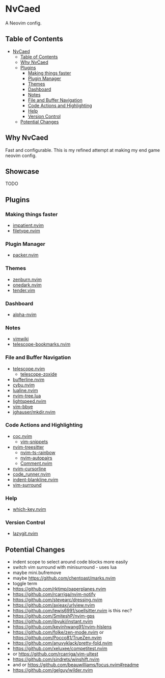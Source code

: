 # NvCaed

A Neovim config.

## Table of Contents

<!-- @import "[TOC]" {cmd="toc" depthFrom=1 depthTo=6 orderedList=false} -->

<!-- code_chunk_output -->

- [NvCaed](#nvcaed)
  - [Table of Contents](#table-of-contents)
  - [Why NvCaed](#why-nvcaed)
  - [Plugins](#plugins)
    - [Making things faster](#making-things-faster)
    - [Plugin Manager](#plugin-manager)
    - [Themes](#themes)
    - [Dashboard](#dashboard)
    - [Notes](#notes)
    - [File and Buffer Navigation](#file-and-buffer-navigation)
    - [Code Actions and Highlighting](#code-actions-and-highlighting)
    - [Help](#help)
    - [Version Control](#version-control)
  - [Potential Changes](#potential-changes)

<!-- /code_chunk_output -->

## Why NvCaed

Fast and configurable. This is my refined attempt at making my end game neovim config.

## Showcase

TODO

## Plugins

### Making things faster

- [impatient.nvim](https://github.com/lewis6991/impatient.nvim)
- [filetype.nvim](https://github.com/nathom/filetype.nvim)

### Plugin Manager

- [packer.nvim](https://github.com/wbthomason/packer.nvim)

### Themes

- [zenburn.nvim](https://github.com/phha/zenburn.nvim)
- [onedark.nvim](https://github.com/navarasu/onedark.nvim)
- [tender.vim](https://github.com/jacoborus/tender.vim)

### Dashboard

- [alpha-nvim](https://github.com/goolord/alpha-nvim)

### Notes

- [vimwiki](https://github.com/vimwiki/vimwiki)
- [telescope-bookmarks.nvim](https://github.com/dhruvmanila/telescope-bookmarks.nvim)

### File and Buffer Navigation

- [telescope.nvim](https://github.com/nvim-telescope/telescope.nvim)
  - [telescope-zoxide](https://github.com/jvgrootveld/telescope-zoxide)
- [bufferline.nvim](https://github.com/akinsho/bufferline.nvim)
- [cybu.nvim](https://github.com/ghillb/cybu.nvim)
- [lualine.nvim](https://github.com/nvim-lualine/lualine.nvim)
- [nvim-tree.lua](https://github.com/kyazdani42/nvim-tree.lua)
- [lightspeed.nvim](https://github.com/ggandor/lightspeed.nvim)
- [vim-bbye](https://github.com/moll/vim-bbye)
- [jghauser/mkdir.nvim](https://github.com/jghauser/mkdir.nvim)

### Code Actions and Highlighting

- [coc.nvim](https://github.com/neoclide/coc.nvim)
  - [vim-snippets](https://github.com/honza/vim-snippets)
- [nvim-treesitter](https://github.com/nvim-treesitter/nvim-treesitter)
  - [nvim-ts-rainbow](https://github.com/p00f/nvim-ts-rainbow)
  - [nvim-autopairs](https://github.com/windwp/nvim-autopairs)
  - [Comment.nvim](https://github.com/numToStr/Comment.nvim)
- [nvim-cursorline](https://github.com/yamatsum/nvim-cursorline)
- [code_runner.nvim](https://github.com/CRAG666/code_runner.nvim)
- [indent-blankline.nvim](https://github.com/lukas-reineke/indent-blankline.nvim)
- [vim-surround](https://github.com/tpope/vim-surround)

### Help

- [which-key.nvim](https://github.com/folke/which-key.nvim)

### Version Control

- [lazygit.nvim](https://github.comkdheepak/lazygit.nvim/)

## Potential Changes

- indent scope to select around code blocks more easily
- switch vim surround with minisurround - uses lua
- maybe mini.bufremove
- maybe <https://github.com/chentoast/marks.nvim>
- toggle term
- <https://github.com/rktjmp/paperplanes.nvim>
- <https://github.com/rcarriga/nvim-notify>
- <https://github.com/stevearc/dressing.nvim>
- <https://github.com/axieax/urlview.nvim>
- <https://github.com/lewis6991/spellsitter.nvim> is this nec?
- <https://github.com/SmiteshP/nvim-gps>
- <https://github.com/jbyuki/instant.nvim>
- <https://github.com/kevinhwang91/nvim-hlslens>
- <https://github.com/folke/zen-mode.nvim>
  or <https://github.com/Pocco81/TrueZen.nvim>
- <https://github.com/anuvyklack/pretty-fold.nvim>
- <https://github.com/xeluxee/competitest.nvim>
- or <https://github.com/rcarriga/vim-ultest>
- <https://github.com/sindrets/winshift.nvim>
- and or <https://github.com/beauwilliams/focus.nvim#readme>
- <https://github.com/gelguy/wilder.nvim>

